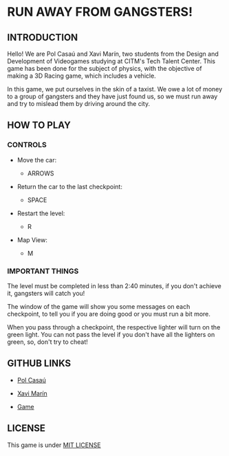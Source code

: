 # RUN AWAY FROM GANGSTERS!

## INTRODUCTION

Hello! We are Pol Casaú and Xavi Marín, two students from the Design and Development of Videogames studying at CITM's Tech Talent Center. This game has been done for the subject of physics, with the objective of making a 3D Racing game, which includes a vehicle.

In this game, we put ourselves in the skin of a taxist. We owe a lot of money to a group of gangsters and they have just found us, so we must run away and try to mislead them by driving around the city.

## HOW TO PLAY 

### CONTROLS

- Move the car: 
  - ARROWS

- Return the car to the last checkpoint:
  - SPACE
  
- Restart the level:
  - R
  
- Map View:
  - M 
  
### IMPORTANT THINGS

The level must be completed in less than 2:40 minutes, if you don't achieve it, gangsters will catch you!

The window of the game will show you some messages on each checkpoint, to tell you if you are doing good or you must run a bit more.

When you pass through a checkpoint, the respective lighter will turn on the green light. You can not pass the level if you don't have all the lighters on green, so, don't try to cheat!

## GITHUB LINKS

- [Pol Casaú](https://github.com/Bullseye14)

- [Xavi Marín](https://github.com/xavimarin35)

- [Game](https://github.com/xavimarin35/Racing3D_Physics)

## LICENSE

This game is under [MIT LICENSE](https://github.com/xavimarin35/Racing3D_Physics/blob/master/LICENSE)
